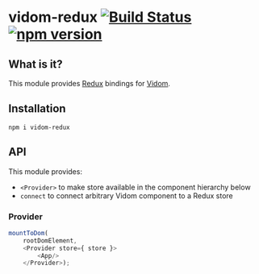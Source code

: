 # vidom-redux [![Build Status](https://secure.travis-ci.org/dfilatov/vidom-redux.png)](http://travis-ci.org/dfilatov/vidom-redux) [![npm version](https://badge.fury.io/js/vidom-redux.svg)](http://badge.fury.io/js/vidom-redux)

## What is it?

This module provides [Redux](https://github.com/reactjs/redux) bindings for [Vidom](https://github.com/dfilatov/vidom).

## Installation

```
npm i vidom-redux
```

## API

This module provides:
  * `<Provider>` to make store available in the component hierarchy below
  * `connect` to connect arbitrary Vidom component to a Redux store

### Provider
```js
mountToDom(
    rootDomElement,
    <Provider store={ store }>
        <App/>
    </Provider>);
```
